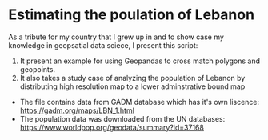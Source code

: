 # Estimating the poulation of Lebanon

As a tribute for my country that I grew up in and to show case my knowledge in geopsatial data sciece, I present this script: 

1. It present an example for using Geopandas to cross match polygons and geopoints.
2. It also takes a study case of analyzing the population of Lebanon by distributing high resolution map to a lower adminstrative bound map

* The file contains data from GADM database which has it's own liscence: https://gadm.org/maps/LBN_1.html
* The population data was downloaded from the UN databases: https://www.worldpop.org/geodata/summary?id=37168
